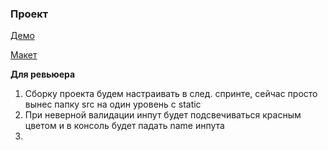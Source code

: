 ### **Проект**

[Демо](https://jolly-williams-e84009.netlify.app)

[Макет](https://www.figma.com/file/24EUnEHGEDNLdOcxg7ULwV/Chat?node-id=0%3A1)

**Для ревьюера**

1. Сборку проекта будем настраивать в след. спринте, сейчас просто вынес папку src на один уровень с static
2. При неверной валидации инпут будет подсвечиваться красным цветом и в консоль будет падать name инпута
3. 
